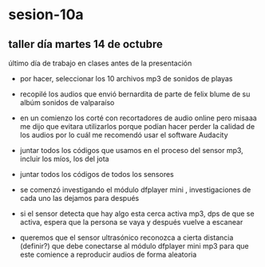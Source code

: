 # sesion-10a
## taller día martes 14 de octubre

último día de trabajo en clases antes de la presentación

- por hacer, seleccionar los 10 archivos mp3 de sonidos de playas

- recopilé los audios que envió bernardita de parte de felix blume de su albúm sonidos de valparaíso
- en un comienzo los corté con recortadores de audio online pero misaaa me dijo que evitara utilizarlos porque podían hacer perder la calidad de los audios por lo cuál me recomendó usar el software Audacity
- juntar todos los códigos que usamos en el proceso del sensor mp3, incluir los míos, los del jota
- juntar todos los códigos de todos los sensores




- se comenzó investigando el módulo dfplayer mini , investigaciones de cada uno las dejamos para después

- si el sensor detecta que hay algo esta cerca activa mp3, dps de que  se activa, espera que la persona se vaya y después vuelve a escanear


- queremos que el sensor ultrasónico reconozca a cierta distancia (definir?) que debe conectarse al módulo dfplayer mini mp3 para que este comience a reproducir audios de forma aleatoria
